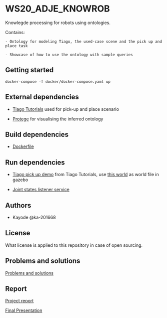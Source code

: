 # WS20_ADJE_KNOWROB

Knowlegde processing for robots using ontologies.

Contains:

    - Ontology for modeling Tiago, the used-case scene and the pick up and place task

    - Showcase of how to use the ontology with sample queries

## Getting started
    
    docker-compose -f docker/docker-compose.yaml up

## External dependencies
- [Tiago Tutorials](http://wiki.ros.org/Robots/TIAGo/Tutorials) used for pick-up and place scenario

- [Protege](protege/) for visualising the inferred ontology

## Build dependencies
- [Dockerfile](docker/Dockerfile)

## Run dependencies

- [Tiago pick up demo](http://wiki.ros.org/Robots/TIAGo/Tutorials/MoveIt/Pick_place) from Tiago Tutorials, use [this world](interface/worlds/sim_world.xml) as world file in gazebo

- [Joint states listener service](joint_states_listener/nodes/joint_states_listener.py)

## Authors
- Kayode @ka-201668

## License
What license is applied to this repository in case of open sourcing.

## Problems and solutions
[Problems and solutions](https://fbe-gitlab.hs-weingarten.de/prj-iki-robotics/orga/robolab-wiki/wikis/Problems-And-Solutions)

## Report 

[Project report](proj-iki-wsadje.pdf) 

[Final Presentation](IKI-Final-Presentation.pdf)
